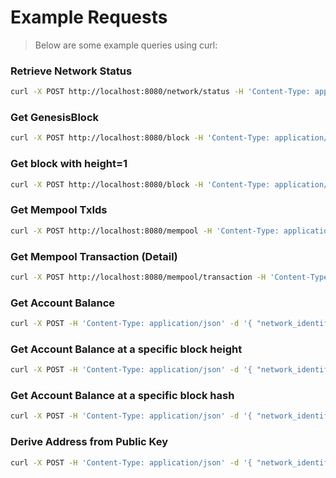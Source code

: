 # Example Requests
>Below are some example queries using curl:

### Retrieve Network Status
```bash
curl -X POST http://localhost:8080/network/status -H 'Content-Type: application/json' -d '{ "network_identifier": { "blockchain": "flux", "network": "mainnet"} }'
```

### Get GenesisBlock
```bash
curl -X POST http://localhost:8080/block -H 'Content-Type: application/json' -d '{ "network_identifier": { "blockchain": "flux", "network": "mainnet"}, "block_identifier": { "hash": "7497ea1b465eb39f1c8f507bc877078fe016d6fcb6dfad3a64c98dcc6e1e8496", "index": 0 } }'
```

### Get block with height=1
```bash
curl -X POST http://localhost:8080/block -H 'Content-Type: application/json' -d '{ "network_identifier": { "blockchain": "flux", "network": "mainnet"}, "block_identifier": { "hash": "4da631f2ac1bed857bd968c67c913978274d8aabed64ab2bcebc1665d7f4d3a0", "index": 1 } }'
```

### Get Mempool TxIds
```bash
curl -X POST http://localhost:8080/mempool -H 'Content-Type: application/json' -d '{"network_identifier": { "blockchain": "flux", "network": "mainnet"}}'
```

### Get Mempool Transaction (Detail)
```bash
curl -X POST http://localhost:8080/mempool/transaction -H 'Content-Type: application/json' -d '{"network_identifier": { "blockchain": "flux", "network": "mainnet"}, "transaction_identifier": { "hash": "46fe07f611598caf24b8efd9279f99ab230e4fd2884703e66a7fc6a861fcacb8" }}'
```

### Get Account Balance
```bash
curl -X POST -H 'Content-Type: application/json' -d '{ "network_identifier": { "blockchain": "flux", "network": "mainnet" }, "account_identifier": { "address": "DBUdfo4FKrdcmmEc3i6twu5hdSojKx4LxY" }}' http://localhost:8080/account/balance
```

### Get Account Balance at a specific block height
```bash
curl -X POST -H 'Content-Type: application/json' -d '{ "network_identifier": { "blockchain": "flux", "network": "mainnet" }, "account_identifier": { "address": "DBUdfo4FKrdcmmEc3i6twu5hdSojKx4LxY" }, "block_identifier": {"index": "100000"}}' http://localhost:8080/account/balance
```

### Get Account Balance at a specific block hash
```bash
curl -X POST -H 'Content-Type: application/json' -d '{ "network_identifier": { "blockchain": "flux", "network": "mainnet" }, "account_identifier": { "address": "DBUdfo4FKrdcmmEc3i6twu5hdSojKx4LxY" }, "block_identifier": {"hash": "0be8462fa449f92486972d529a9cf48c49a81c78616e7ab5959d89b313550a60"}}' http://localhost:8080/account/balance
```

### Derive Address from Public Key

```bash
curl -X POST -H 'Content-Type: application/json' -d '{ "network_identifier": { "blockchain": "flux", "network": "mainnet" }, "public_key": { "hex_bytes": "022CE71A795A40C1FBBED4F7868BD57FDB0D6B1CD8156C7721050A851DE7C60F9E", "curve_type": "secp256k1" } }' http://localhost:8080/construction/derive
```